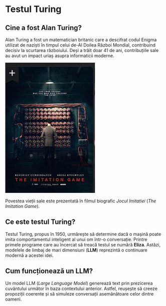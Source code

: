 # Testul Turing

## Cine a fost Alan Turing?

Alan Turing a fost un matematician britanic care a descifrat codul Enigma utilizat de naziști în timpul celui de-Al Doilea Război Mondial, contribuind decisiv la scurtarea războiului. Deși a trăit doar 41 de ani, contribuțiile sale au avut un impact uriaș asupra informaticii moderne.

![Imitation](https://github.com/adavidoaiei/Prezentare-master/raw/main/immitation.png)

Povestea vieții sale este prezentată în filmul biografic *Jocul Imitatiei* (*The Imitation Game*).

## Ce este testul Turing?

Testul Turing, propus în 1950, urmărește să determine dacă o mașină poate imita comportamentul inteligent al unui om într-o conversație. Printre primele programe care au încercat să treacă testul se numără **Eliza**. Astăzi, modelele de limbaj de mari dimensiuni (**LLM**) reprezintă o continuare modernă a acestei idei.

## Cum funcționează un LLM?

Un model LLM (*Large Language Model*) generează text prin prezicerea cuvântului următor în baza contextului anterior. Astfel, reușește să creeze propoziții coerente și să simuleze conversații asemănătoare celor dintre oameni.
